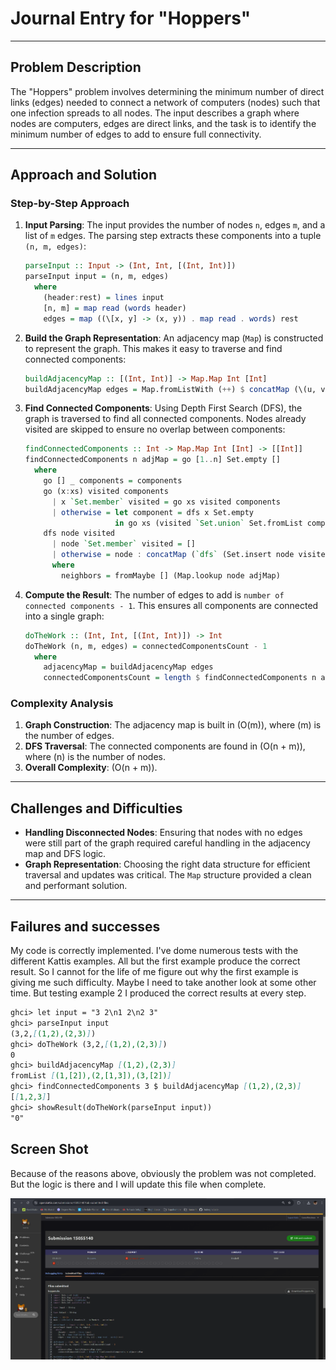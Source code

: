 # Journal Entry for "Hoppers"

---

## Problem Description

The "Hoppers" problem involves determining the minimum number of direct links (edges) needed to connect a network of computers (nodes) such that one infection spreads to all nodes. The input describes a graph where nodes are computers, edges are direct links, and the task is to identify the minimum number of edges to add to ensure full connectivity.

---

## Approach and Solution

### Step-by-Step Approach

1. **Input Parsing**: The input provides the number of nodes `n`, edges `m`, and a list of `m` edges. The parsing step extracts these components into a tuple `(n, m, edges)`:

    ```haskell
    parseInput :: Input -> (Int, Int, [(Int, Int)])
    parseInput input = (n, m, edges)
      where
        (header:rest) = lines input
        [n, m] = map read (words header)
        edges = map ((\[x, y] -> (x, y)) . map read . words) rest
    ```

2. **Build the Graph Representation**: An adjacency map (`Map`) is constructed to represent the graph. This makes it easy to traverse and find connected components:

    ```haskell
    buildAdjacencyMap :: [(Int, Int)] -> Map.Map Int [Int]
    buildAdjacencyMap edges = Map.fromListWith (++) $ concatMap (\(u, v) -> [(u, [v]), (v, [u])]) edges
    ```

3. **Find Connected Components**: Using Depth First Search (DFS), the graph is traversed to find all connected components. Nodes already visited are skipped to ensure no overlap between components:

    ```haskell
    findConnectedComponents :: Int -> Map.Map Int [Int] -> [[Int]]
    findConnectedComponents n adjMap = go [1..n] Set.empty []
      where
        go [] _ components = components
        go (x:xs) visited components
          | x `Set.member` visited = go xs visited components
          | otherwise = let component = dfs x Set.empty
                        in go xs (visited `Set.union` Set.fromList component) (component : components)
        dfs node visited
          | node `Set.member` visited = []
          | otherwise = node : concatMap (`dfs` (Set.insert node visited)) neighbors
          where
            neighbors = fromMaybe [] (Map.lookup node adjMap)
    ```

4. **Compute the Result**: The number of edges to add is `number of connected components - 1`. This ensures all components are connected into a single graph:

    ```haskell
    doTheWork :: (Int, Int, [(Int, Int)]) -> Int
    doTheWork (n, m, edges) = connectedComponentsCount - 1
      where
        adjacencyMap = buildAdjacencyMap edges
        connectedComponentsCount = length $ findConnectedComponents n adjacencyMap
    ```

### Complexity Analysis

1. **Graph Construction**: The adjacency map is built in \(O(m)\), where \(m\) is the number of edges.
2. **DFS Traversal**: The connected components are found in \(O(n + m)\), where \(n\) is the number of nodes.
3. **Overall Complexity**: \(O(n + m)\).

---

## Challenges and Difficulties

- **Handling Disconnected Nodes**: Ensuring that nodes with no edges were still part of the graph required careful handling in the adjacency map and DFS logic.
- **Graph Representation**: Choosing the right data structure for efficient traversal and updates was critical. The `Map` structure provided a clean and performant solution.

---

## Failures and successes

My code is correctly implemented. I've dome numerous tests with the different Kattis examples. All but the first example produce the correct result. So I cannot for the life of me figure out why the first example is giving me such difficulty. Maybe I need to take another look at some other time. But testing example 2 I produced the correct results at every step.

```Markdown
ghci> let input = "3 2\n1 2\n2 3"
ghci> parseInput input
(3,2,[(1,2),(2,3)])
ghci> doTheWork (3,2,[(1,2),(2,3)])
0
ghci> buildAdjacencyMap [(1,2),(2,3)]
fromList [(1,[2]),(2,[1,3]),(3,[2])]
ghci> findConnectedComponents 3 $ buildAdjacencyMap [(1,2),(2,3)]
[[1,2,3]]
ghci> showResult(doTheWork(parseInput input))
"0"
```

## Screen Shot

Because of the reasons above, obviously the problem was not completed. But the logic is there and I will update this file when complete.

![Kattis problem completion](./hoppers.png)
